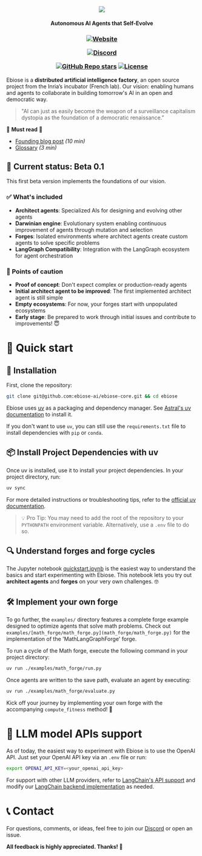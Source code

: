 <div align="center">
  <img src="https://i.postimg.cc/XYrHyJKL/ebiose.png"/>
  <h4> Autonomous AI Agents that Self-Evolve </h4>
  <h3>

[![Website](https://img.shields.io/website?url=https%3A%2F%2Febiose.com&style=for-the-badge&logo=curl&label=ebiose.com)](https://ebiose.com)

[![Discord](https://img.shields.io/badge/Discord-Join%20Us-7289DA?style=for-the-badge&logo=discord)](https://discord.gg/P5pEuG5a4V) 

[![GitHub Repo stars](https://img.shields.io/github/stars/ebiose-ai/ebiose?style=for-the-badge&logo=github&logoColor=EFBF04&color=EFBF04)](https://star-history.com/#ebiose-ai/ebiose)
[![License](https://img.shields.io/github/license/ebiose-ai/ebiose?style=for-the-badge&logo=gitbook&link=https%3A%2F%2Fgithub.com%2Febiose-ai%2Febiose%2Fblob%2Fmain%2FLICENSE)](/LICENSE)


  </h3>
</div>

Ebiose is a **distributed artificial intelligence factory**, an open source project from the Inria’s incubator (French lab). Our vision: enabling humans and agents to collaborate in building tomorrow's AI in an open and democratic way.

> "AI can just as easily become the weapon of a surveillance capitalism dystopia as the foundation of a democratic renaissance."
 

👀 **Must read** 👀
- [Founding blog post](https://bit.ly/ebiose-blog-post) *(10 min)*
- [Glossary](GLOSSARY.md) *(3 min)*
## 🧪 Current status: Beta 0.1

This first beta version implements the foundations of our vision.

### ✅ What's included

- **Architect agents**: Specialized AIs for designing and evolving other agents
- **Darwinian engine**: Evolutionary system enabling continuous improvement of agents through mutation and selection
- **Forges**: Isolated environments where architect agents create custom agents to solve specific problems
- **LangGraph Compatibility**: Integration with the LangGraph ecosystem for agent orchestration

### 🚨 Points of caution

- **Proof of concept**: Don't expect complex or production-ready agents
- **Initial architect agent to be improved**: The first implemented architect agent is still simple
- **Empty ecosystems**: For now, your forges start with unpopulated ecosystems
- **Early stage**: Be prepared to work through initial issues and contribute to improvements! 😇

# 🚀 Quick start

## 🔧 Installation

First, clone the repository:

```bash
git clone git@github.com:ebiose-ai/ebiose-core.git && cd ebiose
```

Ebiose uses [uv](https://docs.astral.sh/uv/) as a packaging and dependency manager. See [Astral's uv documentation](https://docs.astral.sh/uv/getting-started/installation/) to install it.  

If you don't want to use `uv`, you can still use the `requirements.txt` file to install dependencies with `pip` or `conda`.

## 📦 Install Project Dependencies with uv

Once uv is installed, use it to install your project dependencies. In your project directory, run:

```sh
uv sync
```

For more detailed instructions or troubleshooting tips, refer to the [official uv documentation](https://docs.astral.sh/uv/).

> 💡 Pro Tip: You may need to add the root of the repository to your `PYTHONPATH` environment variable. Alternatively, use a `.env` file to do so.

## 🔍 Understand forges and forge cycles

The Jupyter notebook [quickstart.ipynb](notebooks/quickstart.ipynb) is the easiest way to understand the basics and start experimenting with Ebiose. This notebook lets you try out **architect agents** and **forges** on your very own challenges. 🤓

## 🛠️ Implement your own forge

To go further, the `examples/` directory features a complete forge example designed to optimize agents that solve math problems. Check out `examples/[math_forge/math_forge.py](math_forge/math_forge.py)` for the implementation of the 'MathLangGraphForge' forge.

To run a cycle of the Math forge, execute the following command in your project directory:

```sh
uv run ./examples/math_forge/run.py
```

Once agents are written to the save path, evaluate an agent by executing:

```sh
uv run ./examples/math_forge/evaluate.py
```

Kick off your journey by implementing your own forge with the accompanying `compute_fitness` method! 🎉

# 🤖 LLM model APIs support

As of today, the easiest way to experiment with Ebiose is to use the OpenAI API. Just set your OpenAI API key via an `.env` file or run:

```bash
export OPENAI_API_KEY=<your_openai_api_key>
```

For support with other LLM providers, refer to [LangChain's API support](https://python.langchain.com/docs/integrations/llms/) and modify our [LangChain backend implementation](ebiose/backends/langgraph/compute_intensive_batch_processor.py) as needed.

# 📞 Contact

For questions, comments, or ideas, feel free to join our [Discord](https://discord.gg/naewTgYnDt) or open an issue.

**All feedback is highly appreciated. Thanks! 🎊**
